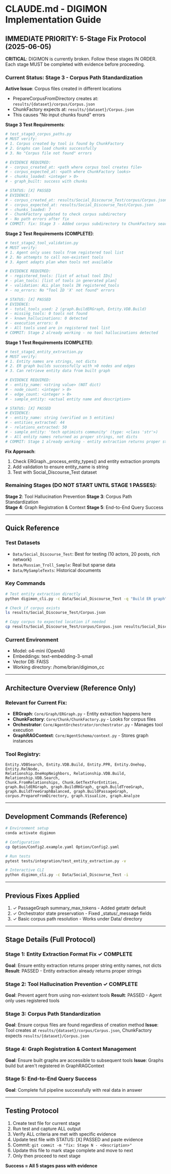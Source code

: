 # CLAUDE.md - DIGIMON Implementation Guide

## IMMEDIATE PRIORITY: 5-Stage Fix Protocol (2025-06-05)

**CRITICAL**: DIGIMON is currently broken. Follow these stages IN ORDER. Each stage MUST be completed with evidence before proceeding.

### Current Status: Stage 3 - Corpus Path Standardization

**Active Issue**: Corpus files created in different locations
- PrepareCorpusFromDirectory creates at: `results/{dataset}/corpus/Corpus.json`
- ChunkFactory expects at: `results/{dataset}/Corpus.json`
- This causes "No input chunks found" errors

**Stage 3 Test Requirements**:
```python
# test_stage3_corpus_paths.py
# MUST verify:
# 1. Corpus created by tool is found by ChunkFactory
# 2. Graphs can load chunks successfully
# 3. No "Corpus file not found" errors

# EVIDENCE REQUIRED:
# - corpus_created_at: <path where corpus tool creates file>
# - corpus_expected_at: <path where ChunkFactory looks>
# - chunks_loaded: <integer > 0>
# - graph_built: success with chunks

# STATUS: [X] PASSED
# EVIDENCE:
# - corpus_created_at: results/Social_Discourse_Test/corpus/Corpus.json
# - corpus_expected_at: results/Social_Discourse_Test/Corpus.json
# - chunks_loaded: 7
# - ChunkFactory updated to check corpus subdirectory
# - No path errors after fix
# COMMIT: fix: Stage 3 - Added corpus subdirectory to ChunkFactory search paths
```

**Stage 2 Test Requirements (COMPLETE)**:
```python
# test_stage2_tool_validation.py
# MUST verify:
# 1. Agent only uses tools from registered tool list
# 2. No attempts to call non-existent tools
# 3. Agent adapts plan when tools not available

# EVIDENCE REQUIRED:
# - registered_tools: [list of actual tool IDs]
# - plan_tools: [list of tools in generated plan]
# - validation: ALL plan_tools IN registered_tools
# - no_errors: No "Tool ID 'X' not found" errors

# STATUS: [X] PASSED
# EVIDENCE:
# - total_tools_used: 2 (graph.BuildERGraph, Entity.VDB.Build)
# - missing_tools: 0 tools not found
# - known_hallucinations: 0 detected
# - execution_errors: 0
# - All tools used are in registered tool list
# COMMIT: Stage 2 already working - no tool hallucinations detected
```

**Stage 1 Test Requirements (COMPLETE)**:
```python
# test_stage1_entity_extraction.py
# MUST verify:
# 1. Entity names are strings, not dicts
# 2. ER graph builds successfully with >0 nodes and edges
# 3. Can retrieve entity data from built graph

# EVIDENCE REQUIRED:
# - entity_name: <string value> (NOT dict)
# - node_count: <integer > 0>
# - edge_count: <integer > 0>
# - sample_entity: <actual entity name and description>

# STATUS: [X] PASSED
# EVIDENCE: 
# - entity_name: string (verified on 5 entities)
# - entities_extracted: 44
# - relations_extracted: 50
# - sample_entity: 'tech optimists community' (type: <class 'str'>)
# - All entity names returned as proper strings, not dicts
# COMMIT: Stage 1 already working - entity extraction returns proper string format 
```

**Fix Approach**:
1. Check ERGraph._process_entity_types() and entity extraction prompts
2. Add validation to ensure entity_name is string
3. Test with Social_Discourse_Test dataset

### Remaining Stages (DO NOT START UNTIL STAGE 1 PASSES):

**Stage 2**: Tool Hallucination Prevention
**Stage 3**: Corpus Path Standardization  
**Stage 4**: Graph Registration & Context
**Stage 5**: End-to-End Query Success

---

## Quick Reference

### Test Datasets
- `Data/Social_Discourse_Test`: Best for testing (10 actors, 20 posts, rich network)
- `Data/Russian_Troll_Sample`: Real but sparse data
- `Data/MySampleTexts`: Historical documents

### Key Commands
```bash
# Test entity extraction directly
python digimon_cli.py -c Data/Social_Discourse_Test -q "Build ER graph"

# Check if corpus exists
ls results/Social_Discourse_Test/Corpus.json

# Copy corpus to expected location if needed
cp results/Social_Discourse_Test/corpus/Corpus.json results/Social_Discourse_Test/Corpus.json
```

### Current Environment
- Model: o4-mini (OpenAI)
- Embeddings: text-embedding-3-small
- Vector DB: FAISS
- Working directory: /home/brian/digimon_cc

---

## Architecture Overview (Reference Only)

### Relevant for Current Fix:
- **ERGraph**: `Core/Graph/ERGraph.py` - Entity extraction happens here
- **ChunkFactory**: `Core/Chunk/ChunkFactory.py` - Looks for corpus files
- **Orchestrator**: `Core/AgentOrchestrator/orchestrator.py` - Manages tool execution
- **GraphRAGContext**: `Core/AgentSchema/context.py` - Stores graph instances

### Tool Registry:
```
Entity.VDBSearch, Entity.VDB.Build, Entity.PPR, Entity.Onehop, Entity.RelNode,
Relationship.OneHopNeighbors, Relationship.VDB.Build, Relationship.VDB.Search,
Chunk.FromRelationships, Chunk.GetTextForEntities,
graph.BuildERGraph, graph.BuildRKGraph, graph.BuildTreeGraph,
graph.BuildTreeGraphBalanced, graph.BuildPassageGraph,
corpus.PrepareFromDirectory, graph.Visualize, graph.Analyze
```

---

## Development Commands (Reference)

```bash
# Environment setup
conda activate digimon

# Configuration
cp Option/Config2.example.yaml Option/Config2.yaml

# Run tests
pytest tests/integration/test_entity_extraction.py -v

# Interactive CLI
python digimon_cli.py -c Data/Social_Discourse_Test -i
```

---

## Previous Fixes Applied
1. ✓ PassageGraph summary_max_tokens - Added getattr default
2. ✓ Orchestrator state preservation - Fixed _status/_message fields
3. ✓ Basic corpus path resolution - Works under Data/ directory

---

## Stage Details (Full Protocol)

### Stage 1: Entity Extraction Format Fix ✓ COMPLETE
**Goal**: Ensure entity extraction returns proper string entity names, not dicts
**Result**: PASSED - Entity extraction already returns proper strings

### Stage 2: Tool Hallucination Prevention ✓ COMPLETE
**Goal**: Prevent agent from using non-existent tools
**Result**: PASSED - Agent only uses registered tools

### Stage 3: Corpus Path Standardization
**Goal**: Ensure corpus files are found regardless of creation method
**Issue**: Tool creates at `results/{dataset}/corpus/Corpus.json`, ChunkFactory expects `results/{dataset}/Corpus.json`

### Stage 4: Graph Registration & Context Management
**Goal**: Ensure built graphs are accessible to subsequent tools
**Issue**: Graphs build but aren't registered in GraphRAGContext

### Stage 5: End-to-End Query Success
**Goal**: Complete full pipeline successfully with real data in answer

---

## Testing Protocol

1. Create test file for current stage
2. Run test and capture ALL output
3. Verify ALL criteria are met with specific evidence
4. Update test file with STATUS: [X] PASSED and paste evidence
5. Commit: `git commit -m "fix: Stage N - <description>"`
6. Update this file to mark stage complete and move to next
7. Only then proceed to next stage

**Success = All 5 stages pass with evidence**